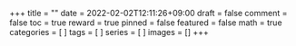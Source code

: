 +++
title = ""
date = 2022-02-02T12:11:26+09:00
draft = false
comment = false 
toc = true
reward = true
pinned = false
featured = false
math = true 
categories = [
]
tags = [
]
series = [
]
images = []
+++
